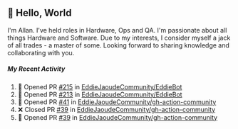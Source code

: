 ## :wave: Hello, World

I'm Allan. I've held roles in Hardware, Ops and QA. I'm passionate about all things Hardware and Software. Due to my interests, I consider myself a jack of all trades - a master of some. Looking forward to sharing knowledge and collaborating with you.

##### My Recent Activity
<!--START_SECTION:activity-->
1. 💪 Opened PR [#215](https://github.com//EddieJaoudeCommunity/EddieBot/pull/215) in [EddieJaoudeCommunity/EddieBot](https://github.com//EddieJaoudeCommunity/EddieBot)
2. 💪 Opened PR [#213](https://github.com//EddieJaoudeCommunity/EddieBot/pull/213) in [EddieJaoudeCommunity/EddieBot](https://github.com//EddieJaoudeCommunity/EddieBot)
3. 💪 Opened PR [#41](https://github.com//EddieJaoudeCommunity/gh-action-community/pull/41) in [EddieJaoudeCommunity/gh-action-community](https://github.com//EddieJaoudeCommunity/gh-action-community)
4. ❌ Closed PR [#39](https://github.com//EddieJaoudeCommunity/gh-action-community/pull/39) in [EddieJaoudeCommunity/gh-action-community](https://github.com//EddieJaoudeCommunity/gh-action-community)
5. 💪 Opened PR [#39](https://github.com//EddieJaoudeCommunity/gh-action-community/pull/39) in [EddieJaoudeCommunity/gh-action-community](https://github.com//EddieJaoudeCommunity/gh-action-community)
<!--END_SECTION:activity-->

<!--
**AllanRegush/AllanRegush** is a ✨ _special_ ✨ repository because its `README.md` (this file) appears on your GitHub profile.

Here are some ideas to get you started:

- 🔭 I’m currently working on ...
- 🌱 I’m currently learning ...
- 👯 I’m looking to collaborate on ...
- 🤔 I’m looking for help with ...
- 💬 Ask me about ...
- 📫 How to reach me: ...
- 😄 Pronouns: ...
- ⚡ Fun fact: ...
-->
